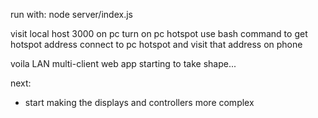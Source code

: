 run with: node server/index.js

visit local host 3000 on pc
turn on pc hotspot
use bash command to get hotspot address
connect to pc hotspot and visit that address on phone

voila LAN multi-client web app starting to take shape...

next: 
  - start making the displays and controllers more complex

